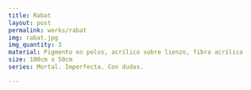 ```yaml
---
title: Rabat
layout: post
permalink: works/rabat
img: rabat.jpg
img_quantity: 3
material: Pigmento en polvo, acrílico sobre lienzo, fibra acrílica
size: 100cm x 50cm
series: Mortal. Imperfecta. Con dudas.

---
```

